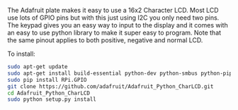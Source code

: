 <!--
 ---
 name: Adafruit 16x2 Character LCD
 class: board
 type: Display
 formfactor: Custom
 manufacturer: Adafruit
 description: 16x2 Character LCD and Keypad
 url: https://learn.adafruit.com/adafruit-16x2-character-lcd-plus-keypad-for-raspberry-pi
 buy: https://www.adafruit.com/products/1109
 image: lcd.png
 pincount: 26
 eeprom: yes
 power:
   '2':
     
 ground:
     '6':
 pin:
   '3':
     mode:SDA
   '5':
     mode:SCL
i2c:
  '0x20':
    name: MCP23017
    device: MCP23017

   
 -->
The Adafruit plate makes it easy to use a 16x2 Character LCD. Most LCD use lots of GPIO pins but with this just using I2C you only need two pins. The keypad gives you an easy way to input to the display and it comes with an easy to use python library to make it super easy to program. Note that the same pinout applies to both positive, negative and normal LCD. 

To install:
```bash
sudo apt-get update
sudo apt-get install build-essential python-dev python-smbus python-pip git
sudo pip install RPi.GPIO
git clone https://github.com/adafruit/Adafruit_Python_CharLCD.git
cd Adafruit_Python_CharLCD
sudo python setup.py install
```
